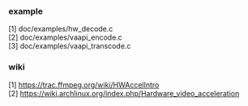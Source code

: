 ### example
[1] doc/examples/hw_decode.c  
[2] doc/examples/vaapi_encode.c  
[3] doc/examples/vaapi_transcode.c  

### wiki
[1] https://trac.ffmpeg.org/wiki/HWAccelIntro  
[2] https://wiki.archlinux.org/index.php/Hardware_video_acceleration  
